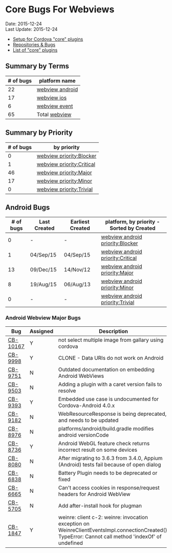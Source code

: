 # Core Bugs For Webviews #
Date: 2015-12-24<br>
Last Update: 2015-12-24

- [Setup for Cordova "core" plugins](../plugins-core-setup.md)
- [Repositories &amp; Bugs](../bugs.md)
- [List of "core" plugins](http://cordova.apache.org/docs/en/5.4.0/cordova/plugins/pluginapis.html)

## Summary by Terms ##

\# of bugs | platform name
-----------|------------
22 | [webview android](https://issues.apache.org/jira/browse/CB-9615?jql=project%20%3D%20CB%20AND%20issuetype%20%3D%20Bug%20AND%20status%20%3D%20Open%20AND%20text%20~%20%22webview%20android%22%20ORDER%20BY%20priority%20DESC)
17 | [webview ios](https://issues.apache.org/jira/browse/CB-7958?jql=project%20%3D%20CB%20AND%20issuetype%20%3D%20Bug%20AND%20status%20%3D%20Open%20AND%20text%20~%20%22webview%20ios%22%20ORDER%20BY%20priority%20DESC)
6  | [webview event](https://issues.apache.org/jira/browse/CB-7958?jql=project%20%3D%20CB%20AND%20issuetype%20%3D%20Bug%20AND%20status%20%3D%20Open%20AND%20text%20~%20%22webview%20event%22%20ORDER%20BY%20priority%20DESC)
65 | Total [webview](https://issues.apache.org/jira/browse/CB-9914?jql=project%20%3D%20CB%20AND%20issuetype%20%3D%20Bug%20AND%20status%20%3D%20Open%20AND%20text%20~%20webview%20ORDER%20BY%20priority%20DESC)

## Summary by Priority ##

\# of bugs | by priority
-----------|------------
0  | [webview priority:Blocker](https://issues.apache.org/jira/issues/?jql=project%20%3D%20CB%20AND%20issuetype%20%3D%20Bug%20AND%20status%20%3D%20Open%20AND%20priority%20%3D%20Blocker%20AND%20text%20~%20%22webview%22%20ORDER%20BY%20priority%20DESC)
1  | [webview priority:Critical](https://issues.apache.org/jira/issues/?jql=project%20%3D%20CB%20AND%20issuetype%20%3D%20Bug%20AND%20status%20%3D%20Open%20AND%20priority%20%3D%20Critical%20AND%20text%20~%20%22webview%22%20ORDER%20BY%20priority%20DESC)
46 | [webview priority:Major](https://issues.apache.org/jira/issues/?jql=project%20%3D%20CB%20AND%20issuetype%20%3D%20Bug%20AND%20status%20%3D%20Open%20AND%20priority%20%3D%20Major%20AND%20text%20~%20%22webview%22%20ORDER%20BY%20priority%20DESC)
17 | [webview priority:Minor](https://issues.apache.org/jira/issues/?jql=project%20%3D%20CB%20AND%20issuetype%20%3D%20Bug%20AND%20status%20%3D%20Open%20AND%20priority%20%3D%20Minor%20AND%20text%20~%20%22webview%22%20ORDER%20BY%20priority%20DESC)
0  | [webview priority:Trivial](https://issues.apache.org/jira/issues/?jql=project%20%3D%20CB%20AND%20issuetype%20%3D%20Bug%20AND%20status%20%3D%20Open%20AND%20priority%20%3D%20Trivial%20AND%20text%20~%20%22webview%22%20ORDER%20BY%20priority%20DESC)

## Android Bugs ##

\# of bugs | Last Created | Earliest Created | platform, by priority - **Sorted by Created**
-----------|--------------|------------------|----------------------------------------------
0  | - | - | [webview android priority:Blocker](https://issues.apache.org/jira/issues/?jql=project%20%3D%20CB%20AND%20issuetype%20%3D%20Bug%20AND%20status%20%3D%20Open%20AND%20priority%20%3D%20Blocker%20AND%20text%20~%20%22webview%20android%22%20ORDER%20BY%20created%20DESC%2C%20priority%20DESC)
1  | 04/Sep/15 | 04/Sep/15 | [webview android priority:Critical](https://issues.apache.org/jira/browse/CB-9615?jql=project%20%3D%20CB%20AND%20issuetype%20%3D%20Bug%20AND%20status%20%3D%20Open%20AND%20priority%20%3D%20Critical%20AND%20text%20~%20%22webview%20android%22%20ORDER%20BY%20created%20DESC%2C%20priority%20DESC)
13 | 09/Dec/15 | 14/Nov/12 | [webview android priority:Major](https://issues.apache.org/jira/browse/CB-8736?jql=project%20%3D%20CB%20AND%20issuetype%20%3D%20Bug%20AND%20status%20%3D%20Open%20AND%20priority%20%3D%20Major%20AND%20text%20~%20%22webview%20android%22%20ORDER%20BY%20created%20DESC%2C%20priority%20DESC)
8  | 19/Aug/15 | 06/Aug/13 | [webview android priority:Minor](https://issues.apache.org/jira/browse/CB-9516?jql=project%20%3D%20CB%20AND%20issuetype%20%3D%20Bug%20AND%20status%20%3D%20Open%20AND%20priority%20%3D%20Minor%20AND%20text%20~%20%22webview%20android%22%20ORDER%20BY%20created%20DESC%2C%20priority%20DESC)
0  | - | - | [webview android priority:Trivial](https://issues.apache.org/jira/issues/?jql=project%20%3D%20CB%20AND%20issuetype%20%3D%20Bug%20AND%20status%20%3D%20Open%20AND%20priority%20%3D%20Trivial%20AND%20text%20~%20%22webview%20android%22%20ORDER%20BY%20created%20DESC%2C%20priority%20DESC)


### Android Webview Major Bugs ###

Bug  | Assigned | Description
-----|----------|------------
[CB-10167](https://issues.apache.org/jira/browse/CB-10167) | Y | not select multiple image from gallary using cordova
[CB-9998](https://issues.apache.org/jira/browse/CB-9998) | Y | CLONE - Data URIs do not work on Android
[CB-9751](https://issues.apache.org/jira/browse/CB-9751) | N | Outdated documentation on embedding Android WebViews
[CB-9503](https://issues.apache.org/jira/browse/CB-9503) | N | Adding a plugin with a caret version fails to resolve
[CB-9393](https://issues.apache.org/jira/browse/CB-9393) | Y | Embedded use case is undocumented for Cordova-Android 4.0.x
[CB-9182](https://issues.apache.org/jira/browse/CB-9182) | N | WebResourceResponse is being deprecated, and needs to be updated
[CB-8976](https://issues.apache.org/jira/browse/CB-8976) | N | platforms/android/build.gradle modifies android versionCode
[CB-8736](https://issues.apache.org/jira/browse/CB-8736) | Y | Android WebGL feature check returns incorrect result on some devices
[CB-8080](https://issues.apache.org/jira/browse/CB-8080) | N | After migrating to 3.6.3 from 3.4.0, Appium (Android) tests fail because of open dialog
[CB-6838](https://issues.apache.org/jira/browse/CB-6838) | N | Battery Plugin needs to be deprecated or fixed
[CB-6665](https://issues.apache.org/jira/browse/CB-6665) | N | Can't access cookies in response/request headers for Android WebView
[CB-5705](https://issues.apache.org/jira/browse/CB-5705) | N | Add after-install hook for plugman
[CB-1847](https://issues.apache.org/jira/browse/CB-1847) | Y | weinre: client c-2: weinre: invocation exception on WeinreClientEventsImpl.connectionCreated(): TypeError: Cannot call method 'indexOf' of undefined






